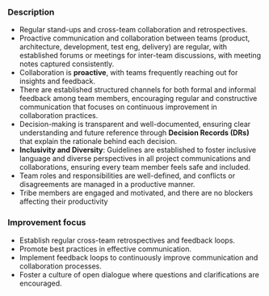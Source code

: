 ### Description

-   Regular stand-ups and cross-team collaboration and retrospectives.
-   Proactive communication and collaboration between teams (product, architecture, development, test eng, delivery) are regular, with established forums or meetings for inter-team discussions, with meeting notes captured consistently.
-   Collaboration is **proactive**, with teams frequently reaching out for insights and feedback.
-   There are established structured channels for both formal and informal feedback among team members, encouraging regular and constructive communication that focuses on continuous improvement in collaboration practices.
-   Decision-making is transparent and well-documented, ensuring clear understanding and future reference through **Decision Records (DRs)** that explain the rationale behind each decision.
-   **Inclusivity and Diversity**: Guidelines are established to foster inclusive language and diverse perspectives in all project communications and collaborations, ensuring every team member feels safe and included.
-   Team roles and responsibilities are well-defined, and conflicts or disagreements are managed in a productive manner.
-   Tribe members are engaged and motivated, and there are no blockers affecting their productivity

### Improvement focus

-   Establish regular cross-team retrospectives and feedback loops.
-   Promote best practices in effective communication.
-   Implement feedback loops to continuously improve communication and collaboration processes.
-   Foster a culture of open dialogue where questions and clarifications are encouraged.

